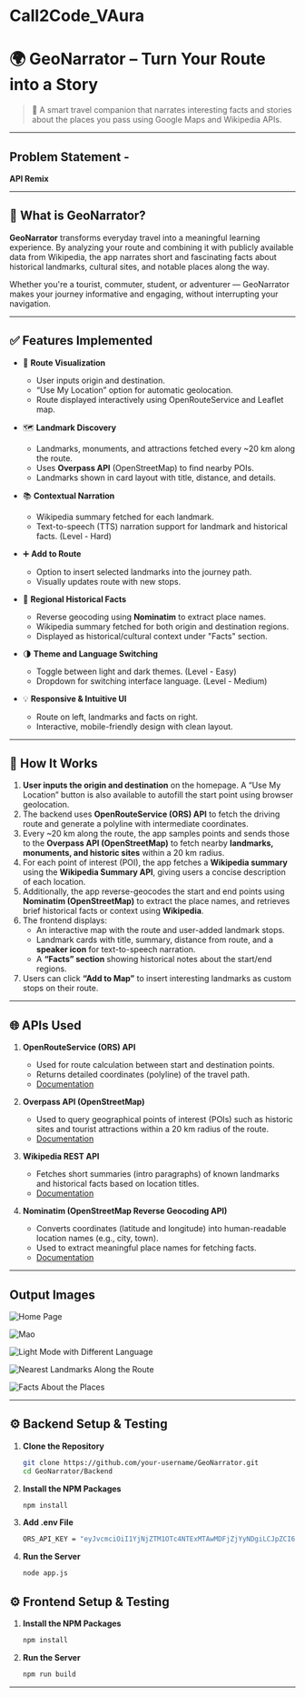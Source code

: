 # Call2Code_VAura

# 🌍 GeoNarrator – Turn Your Route into a Story

> 🚗 A smart travel companion that narrates interesting facts and stories about the places you pass using Google Maps and Wikipedia APIs.

---

## Problem Statement - 

**API Remix**

---

## 🧠 What is GeoNarrator?

**GeoNarrator** transforms everyday travel into a meaningful learning experience. By analyzing your route and combining it with publicly available data from Wikipedia, the app narrates short and fascinating facts about historical landmarks, cultural sites, and notable places along the way.

Whether you're a tourist, commuter, student, or adventurer — GeoNarrator makes your journey informative and engaging, without interrupting your navigation.

---

## ✅ Features Implemented

- 📍 **Route Visualization**
  - User inputs origin and destination.
  - “Use My Location” option for automatic geolocation.
  - Route displayed interactively using OpenRouteService and Leaflet map.

- 🗺️ **Landmark Discovery**
  - Landmarks, monuments, and attractions fetched every ~20 km along the route.
  - Uses **Overpass API** (OpenStreetMap) to find nearby POIs.
  - Landmarks shown in card layout with title, distance, and details.

- 📚 **Contextual Narration**
  - Wikipedia summary fetched for each landmark.
  - Text-to-speech (TTS) narration support for landmark and historical facts. (Level - Hard)

- ➕ **Add to Route**
  - Option to insert selected landmarks into the journey path.
  - Visually updates route with new stops.

- 🧠 **Regional Historical Facts**
  - Reverse geocoding using **Nominatim** to extract place names.
  - Wikipedia summary fetched for both origin and destination regions.
  - Displayed as historical/cultural context under "Facts" section.

- 🌗 **Theme and Language Switching**
  - Toggle between light and dark themes. (Level - Easy)
  - Dropdown for switching interface language. (Level - Medium)

- 💡 **Responsive & Intuitive UI**
  - Route on left, landmarks and facts on right.
  - Interactive, mobile-friendly design with clean layout.
 
---

## 🔧 How It Works

1. **User inputs the origin and destination** on the homepage. A “Use My Location” button is also available to autofill the start point using browser geolocation.
2. The backend uses **OpenRouteService (ORS) API** to fetch the driving route and generate a polyline with intermediate coordinates.
3. Every ~20 km along the route, the app samples points and sends those to the **Overpass API (OpenStreetMap)** to fetch nearby **landmarks, monuments, and historic sites** within a 20 km radius.
4. For each point of interest (POI), the app fetches a **Wikipedia summary** using the **Wikipedia Summary API**, giving users a concise description of each location.
5. Additionally, the app reverse-geocodes the start and end points using **Nominatim (OpenStreetMap)** to extract the place names, and retrieves brief historical facts or context using **Wikipedia**.
6. The frontend displays:
   - An interactive map with the route and user-added landmark stops.
   - Landmark cards with title, summary, distance from route, and a **speaker icon** for text-to-speech narration.
   - A **“Facts” section** showing historical notes about the start/end regions.
7. Users can click **“Add to Map”** to insert interesting landmarks as custom stops on their route.

---

## 🌐 APIs Used

1. **OpenRouteService (ORS) API**
   - Used for route calculation between start and destination points.
   - Returns detailed coordinates (polyline) of the travel path.
   - [Documentation](https://openrouteservice.org/dev/#/)

2. **Overpass API (OpenStreetMap)**
   - Used to query geographical points of interest (POIs) such as historic sites and tourist attractions within a 20 km radius of the route.
   - [Documentation](https://wiki.openstreetmap.org/wiki/Overpass_API)

3. **Wikipedia REST API**
   - Fetches short summaries (intro paragraphs) of known landmarks and historical facts based on location titles.
   - [Documentation](https://en.wikipedia.org/api/rest_v1/)

4. **Nominatim (OpenStreetMap Reverse Geocoding API)**
   - Converts coordinates (latitude and longitude) into human-readable location names (e.g., city, town).
   - Used to extract meaningful place names for fetching facts.
   - [Documentation](https://nominatim.org/release-docs/latest/api/Reverse/)

---

## Output Images

![Home Page](./assets/HomePage.png)

![Mao](./assets/Map.png)

![Light Mode with Different Language](./assets/Map1.png)

![Nearest Landmarks Along the Route](./assets/Landmarks.png)

![Facts About the Places](./assets/Facts.png)

---

## ⚙️ Backend Setup & Testing

1. **Clone the Repository**
   ```bash
   git clone https://github.com/your-username/GeoNarrator.git
   cd GeoNarrator/Backend
2. **Install the NPM Packages**
   ```bash
   npm install
3. **Add .env File**
   ```bash
   ORS_API_KEY = "eyJvcmciOiI1YjNjZTM1OTc4NTExMTAwMDFjZjYyNDgiLCJpZCI6ImNmNzA3M2VkODVlNjQzYWE5ZWUwZTEyOTU1OTk5YjUyIiwiaCI6Im11cm11cjY0In0="
4. **Run the Server**
   ```bash
   node app.js

## ⚙️ Frontend Setup & Testing
1. **Install the NPM Packages**
   ```bash
   npm install
2. **Run the Server**
   ```bash
   npm run build
---
